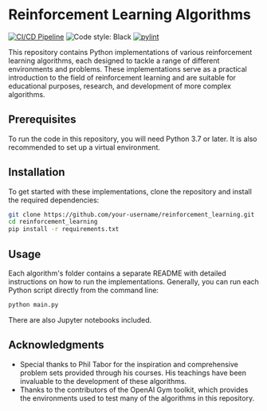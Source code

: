 # Reinforcement Learning Algorithms

[![CI/CD Pipeline](https://github.com/naivoder/reinforcement_learning/actions/workflows/cicd.yaml/badge.svg?branch=main)](https://github.com/naivoder/reinforcement_learning/actions/workflows/cicd.yaml)  ![Code style: Black](https://img.shields.io/badge/code%20style-black-000000.svg)  [![pylint]()](https://redirect/link)

This repository contains Python implementations of various reinforcement learning algorithms, each designed to tackle a range of different environments and problems. These implementations serve as a practical introduction to the field of reinforcement learning and are suitable for educational purposes, research, and development of more complex algorithms.

## Prerequisites

To run the code in this repository, you will need Python 3.7 or later. It is also recommended to set up a virtual environment.

## Installation

To get started with these implementations, clone the repository and install the required dependencies:

```bash
git clone https://github.com/your-username/reinforcement_learning.git
cd reinforcement_learning
pip install -r requirements.txt
```

## Usage

Each algorithm's folder contains a separate README with detailed instructions on how to run the implementations. Generally, you can run each Python script directly from the command line:

```bash
python main.py
```

There are also Jupyter notebooks included.

## Acknowledgments

- Special thanks to Phil Tabor for the inspiration and comprehensive problem sets provided through his courses. His teachings have been invaluable to the development of these algorithms.
- Thanks to the contributors of the OpenAI Gym toolkit, which provides the environments used to test many of the algorithms in this repository.
